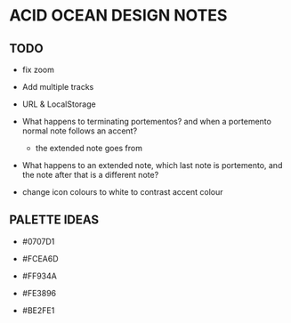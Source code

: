 # ACID OCEAN DESIGN NOTES

## TODO

- fix zoom
- Add multiple tracks
- URL & LocalStorage 


- What happens to terminating portementos? and when a portemento normal note follows an accent?
    - the extended note goes from 
- What happens to an extended note, which last note is portemento, and the note after that is a different note?
- change icon colours to white to contrast accent colour

## PALETTE IDEAS

- #0707D1

- #FCEA6D
- #FF934A
- #FE3896
- #BE2FE1